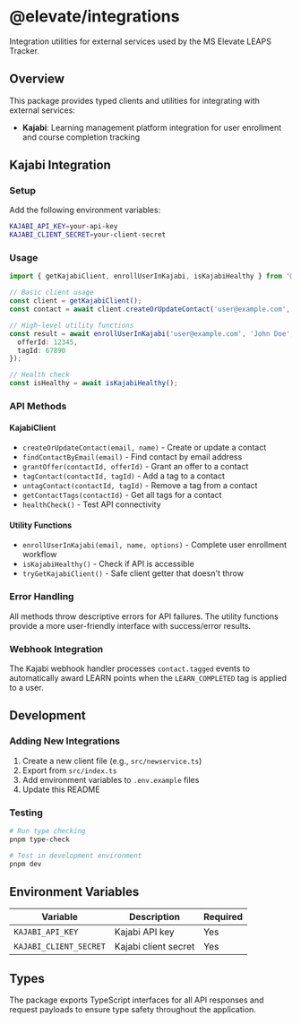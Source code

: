 # @elevate/integrations

Integration utilities for external services used by the MS Elevate LEAPS Tracker.

## Overview

This package provides typed clients and utilities for integrating with external services:

- **Kajabi**: Learning management platform integration for user enrollment and course completion tracking

## Kajabi Integration

### Setup

Add the following environment variables:

```bash
KAJABI_API_KEY=your-api-key
KAJABI_CLIENT_SECRET=your-client-secret
```

### Usage

```typescript
import { getKajabiClient, enrollUserInKajabi, isKajabiHealthy } from '@elevate/integrations';

// Basic client usage
const client = getKajabiClient();
const contact = await client.createOrUpdateContact('user@example.com', 'John Doe');

// High-level utility functions
const result = await enrollUserInKajabi('user@example.com', 'John Doe', {
  offerId: 12345,
  tagId: 67890
});

// Health check
const isHealthy = await isKajabiHealthy();
```

### API Methods

#### KajabiClient

- `createOrUpdateContact(email, name)` - Create or update a contact
- `findContactByEmail(email)` - Find contact by email address
- `grantOffer(contactId, offerId)` - Grant an offer to a contact
- `tagContact(contactId, tagId)` - Add a tag to a contact
- `untagContact(contactId, tagId)` - Remove a tag from a contact
- `getContactTags(contactId)` - Get all tags for a contact
- `healthCheck()` - Test API connectivity

#### Utility Functions

- `enrollUserInKajabi(email, name, options)` - Complete user enrollment workflow
- `isKajabiHealthy()` - Check if API is accessible
- `tryGetKajabiClient()` - Safe client getter that doesn't throw

### Error Handling

All methods throw descriptive errors for API failures. The utility functions provide a more user-friendly interface with success/error results.

### Webhook Integration

The Kajabi webhook handler processes `contact.tagged` events to automatically award LEARN points when the `LEARN_COMPLETED` tag is applied to a user.

## Development

### Adding New Integrations

1. Create a new client file (e.g., `src/newservice.ts`)
2. Export from `src/index.ts`
3. Add environment variables to `.env.example` files
4. Update this README

### Testing

```bash
# Run type checking
pnpm type-check

# Test in development environment
pnpm dev
```

## Environment Variables

| Variable | Description | Required |
|----------|-------------|----------|
| `KAJABI_API_KEY` | Kajabi API key | Yes |
| `KAJABI_CLIENT_SECRET` | Kajabi client secret | Yes |

## Types

The package exports TypeScript interfaces for all API responses and request payloads to ensure type safety throughout the application.